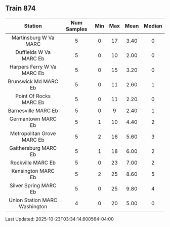 ## Train 874

| Station | Num Samples | Min | Max | Mean | Median |
| :-----: | :---------: | :-: | :-: | :--: | :----: |
| Martinsburg W Va MARC | 5 | 0 | 17 | 3.40 | 0 |
| Duffields W Va MARC Eb | 5 | 0 | 10 | 2.00 | 0 |
| Harpers Ferry W Va MARC Eb | 5 | 0 | 15 | 3.20 | 0 |
| Brunswick Md MARC Eb | 5 | 0 | 11 | 2.60 | 1 |
| Point Of Rocks MARC Eb | 5 | 0 | 11 | 2.20 | 0 |
| Barnesville MARC Eb | 5 | 0 | 9 | 2.40 | 1 |
| Germantown MARC Eb | 5 | 1 | 10 | 4.40 | 2 |
| Metropolitan Grove MARC Eb | 5 | 2 | 16 | 5.60 | 3 |
| Gaithersburg MARC Eb | 5 | 1 | 18 | 6.00 | 2 |
| Rockville MARC Eb | 5 | 0 | 23 | 7.00 | 2 |
| Kensington MARC Eb | 5 | 2 | 25 | 8.60 | 5 |
| Silver Spring MARC Eb | 5 | 0 | 25 | 9.80 | 4 |
| Union Station MARC Washington | 4 | 0 | 20 | 5.00 | 0 |


Last Updated: 2025-10-23T03:34:14.600564-04:00